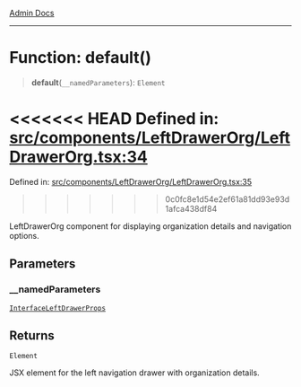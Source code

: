 [Admin Docs](/)

***

# Function: default()

> **default**(`__namedParameters`): `Element`

<<<<<<< HEAD
Defined in: [src/components/LeftDrawerOrg/LeftDrawerOrg.tsx:34](https://github.com/abhassen44/talawa-admin/blob/285f7384c3d26b5028a286d84f89b85120d130a2/src/components/LeftDrawerOrg/LeftDrawerOrg.tsx#L34)
=======
Defined in: [src/components/LeftDrawerOrg/LeftDrawerOrg.tsx:35](https://github.com/PalisadoesFoundation/talawa-admin/blob/main/src/components/LeftDrawerOrg/LeftDrawerOrg.tsx#L35)
>>>>>>> 0c0fc8e1d54e2ef61a81dd93e93d1afca438df84

LeftDrawerOrg component for displaying organization details and navigation options.

## Parameters

### \_\_namedParameters

[`InterfaceLeftDrawerProps`](../interfaces/InterfaceLeftDrawerProps.md)

## Returns

`Element`

JSX element for the left navigation drawer with organization details.
